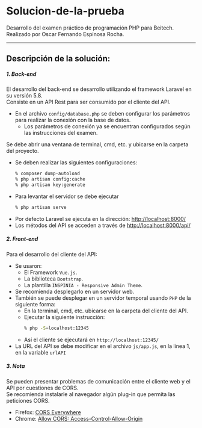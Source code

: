 # Solucion-de-la-prueba
Desarrollo del examen práctico de programación PHP para Beitech.  
Realizado por Oscar Fernando Espinosa Rocha.
***
## Descripción de la solución:

##### 1. Back-end
El desarrollo del back-end se desarrollo utilizando el framework Laravel en su versión 5.8.  
Consiste en un API Rest para ser consumido por el cliente del API.  
- En el archivo `config/database.php` se deben configurar los parámetros para realizar la conexión con la base de datos.
    - Los parámetros de conexión ya se encuentran configurados según las instrucciones del examen.  

Se debe abrir una ventana de terminal, cmd, etc. y ubicarse en la carpeta del proyecto.
- Se deben realizar las siguientes configuraciones:
    ```sh
    % composer dump-autoload
    % php artisan config:cache
    % php artisan key:generate
    ```
-   Para levantar el servidor se debe ejecutar
    ```sh
    % php artisan serve
    ```
- Por defecto Laravel se ejecuta en la dirección: 
    [http://localhost:8000/](http://localhost:8000/)  
- Los métodos del API se acceden a través de [http://localhost:8000/api/](http://localhost:8000/api/)
##### 2. Front-end
Para el desarrollo del cliente del API:
-   Se usaron:  
    * El Framework `Vue.js`.  
    * La biblioteca `Bootstrap`.  
    * La plantilla `INSPINIA - Responsive Admin Theme`.  
- Se recomienda desplegarlo en un servidor web.
- También se puede desplegar en un servidor temporal usando `PHP` de la siguiente forma:  
    * En la terminal, cmd, etc. ubicarse en la carpeta del cliente del API.
    * Ejecutar la siguiente instrucción:
        ```sh
        % php -S=localhost:12345
        ```
    * Así el cliente se ejecutará en `http://localhost:12345/`
-   La URL del API se debe modificar en el archivo `js/app.js`, en la línea 1, en la variable `urlAPI`

##### 3. Nota
Se pueden presentar problemas de comunicación entre el cliente web y el API por cuestiones de CORS.  
Se recomienda instalarle al navegador algún plug-in que permita las peticiones CORS.  
- Firefox: [CORS Everywhere](https://addons.mozilla.org/es/firefox/addon/cors-everywhere/)  
- Chrome: [Allow CORS: Access-Control-Allow-Origin](https://chrome.google.com/webstore/detail/allow-cors-access-control/lhobafahddgcelffkeicbaginigeejlf)